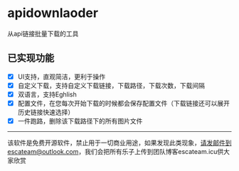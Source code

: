 # apidownlaoder
从api链接批量下载的工具
## 已实现功能
- [x] UI支持，直观简洁，更利于操作
- [x] 自定义下载，支持自定义下载链接，下载路径，下载次数，下载间隔
- [x] 双语言，支持Eghlish
- [x] 配置文件，在您每次开始下载的时候都会保存配置文件（下载链接还可以展开历史链接快速选择）
- [x] 一件跑路，删除该下载路径下的所有图片文件
------------------------------------------------------------------------------------------------
该软件是免费开源软件，禁止用于一切商业用途，如果发现此类现象，请发邮件到escateam@outlook.com，我们会把所有乐子上传到团队博客escateam.icu供大家欣赏

